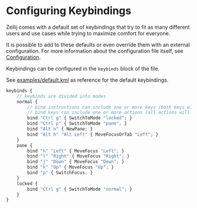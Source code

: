 # Configuring Keybindings

Zellij comes with a default set of keybindings that try to fit as many different users and use cases while trying to maximize comfort for everyone.

It is possible to add to these defaults or even override them with an external configuration. For more information about the configuration file itself, see [Configuration](./configuration.md).

Keybindings can be configured in the `keybinds` block of the file.

See [examples/default.kml](https://github.com/zellij-org/zellij/blob/main/example/default.kdl) as reference for the default keybindings.

```javascript
keybinds {
    // keybinds are divided into modes
    normal {
        // bind instructions can include one or more keys (both keys will be bound separately)
        // bind keys can include one or more actions (all actions will be performed with no sequential guarantees)
        bind "Ctrl g" { SwitchToMode "locked"; }
        bind "Ctrl p" { SwitchToMode "pane"; }
        bind "Alt n" { NewPane; }
        bind "Alt h" "Alt Left" { MoveFocusOrTab "Left"; }
    }
    pane {
        bind "h" "Left" { MoveFocus "Left"; }
        bind "l" "Right" { MoveFocus "Right"; }
        bind "j" "Down" { MoveFocus "Down"; }
        bind "k" "Up" { MoveFocus "Up"; }
        bind "p" { SwitchFocus; }
    }
    locked {
        bind "Ctrl g" { SwitchToMode "normal"; }
    }
}
```
